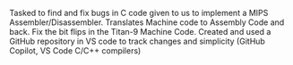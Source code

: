 Tasked to find and fix bugs in C code given to us to implement a MIPS Assembler/Disassembler. Translates Machine code to Assembly Code and back. Fix the bit flips in the Titan-9 Machine Code. Created and used a GitHub repository in VS code to track changes and simplicity (GitHub Copilot, VS Code C/C++ compilers)
